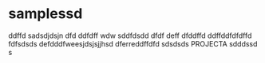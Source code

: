 # samplessd
ddffd
sadsdjdsjn
dfd
ddfdff
wdw
sddfdsdd
dfdf
deff
dfddffd
ddffddfdfdffd
fdfsdsds
defdddfweesjdsjsjjhsd
dferreddffdfd
sdsdsds
PROJECTA
sdddssd
s
